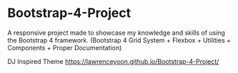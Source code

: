 # Bootstrap-4-Project

A responsive project made to showcase my knowledge and skills of using the Bootstrap 4 framework. (Bootstrap 4 Grid System + Flexbox + Utilities + Components + Proper Documentation)

DJ Inspired Theme
https://lawrenceyoon.github.io/Bootstrap-4-Project/
